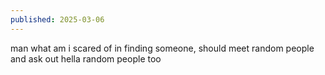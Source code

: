 ```yaml
---
published: 2025-03-06
---
```


man what am i scared of in finding someone, should meet random people and ask out hella random people too